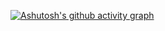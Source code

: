 [![Ashutosh's github activity graph](https://activity-graph.herokuapp.com/graph?username=Arshavin86&theme=dracula)](https://github.com/ashutosh00710/github-readme-activity-graph)

<!---
Arshavin86/Arshavin86 is a ✨ special ✨ repository because its `README.md` (this file) appears on your GitHub profile.
You can click the Preview link to take a look at your changes.
--->
